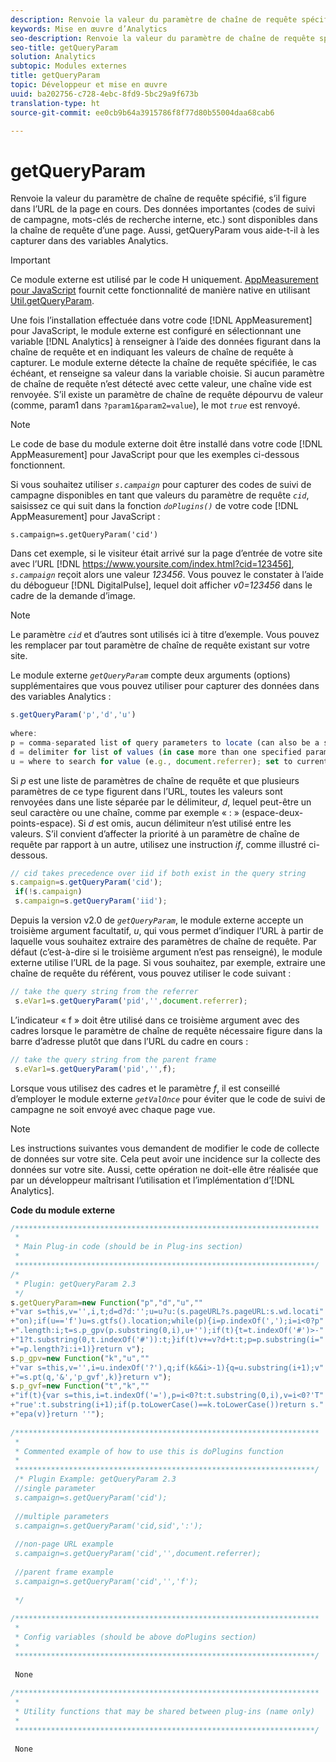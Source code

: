 ```yaml
---
description: Renvoie la valeur du paramètre de chaîne de requête spécifié, s’il figure dans l’URL de la page en cours. Des données importantes (codes de suivi de campagne, mots-clés de recherche interne, etc.) sont disponibles dans la chaîne de requête d’une page. Aussi, getQueryParam vous aide-t-il à les capturer dans des variables Analytics.
keywords: Mise en œuvre d’Analytics
seo-description: Renvoie la valeur du paramètre de chaîne de requête spécifié, s’il figure dans l’URL de la page en cours. Des données importantes (codes de suivi de campagne, mots-clés de recherche interne, etc.) sont disponibles dans la chaîne de requête d’une page. Aussi, getQueryParam vous aide-t-il à les capturer dans des variables Analytics.
seo-title: getQueryParam
solution: Analytics
subtopic: Modules externes
title: getQueryParam
topic: Développeur et mise en œuvre
uuid: ba202756-c728-4ebc-8fd9-5bc29a9f673b
translation-type: ht
source-git-commit: ee0cb9b64a3915786f8f77d80b55004daa68cab6

---
```



# getQueryParam

Renvoie la valeur du paramètre de chaîne de requête spécifié, s’il figure dans l’URL de la page en cours. Des données importantes (codes de suivi de campagne, mots-clés de recherche interne, etc.) sont disponibles dans la chaîne de requête d’une page. Aussi, getQueryParam vous aide-t-il à les capturer dans des variables Analytics.

>[!IMPORTANT]
>
>Ce module externe est utilisé par le code H uniquement. [AppMeasurement pour JavaScript](../../../implement/js-implementation/c-appmeasurement-js/appmeasure-mjs.md#concept_F3957D7093A94216BD79F35CFC1557E8) fournit cette fonctionnalité de manière native en utilisant [Util.getQueryParam](../../../implement/js-implementation/util-getqueryparam.md#concept_763AD2621BB44A3990204BE72D3C9FA5).

Une fois l’installation effectuée dans votre code [!DNL AppMeasurement] pour JavaScript, le module externe est configuré en sélectionnant une variable [!DNL Analytics] à renseigner à l’aide des données figurant dans la chaîne de requête et en indiquant les valeurs de chaîne de requête à capturer. Le module externe détecte la chaîne de requête spécifiée, le cas échéant, et renseigne sa valeur dans la variable choisie. Si aucun paramètre de chaîne de requête n’est détecté avec cette valeur, une chaîne vide est renvoyée. S’il existe un paramètre de chaîne de requête dépourvu de valeur (comme, param1 dans `?param1&param2=value`), le mot *`true`* est renvoyé.

>[!NOTE]
>
>Le code de base du module externe doit être installé dans votre code [!DNL AppMeasurement] pour JavaScript pour que les exemples ci-dessous fonctionnent.

Si vous souhaitez utiliser *`s.campaign`* pour capturer des codes de suivi de campagne disponibles en tant que valeurs du paramètre de requête *`cid`*, saisissez ce qui suit dans la fonction *`doPlugins()`* de votre code [!DNL AppMeasurement] pour JavaScript :

`s.campaign=s.getQueryParam('cid')`

Dans cet exemple, si le visiteur était arrivé sur la page d’entrée de votre site avec l’URL [!DNL https://www.yoursite.com/index.html?cid=123456], *`s.campaign`* reçoit alors une valeur *123456*. Vous pouvez le constater à l’aide du débogueur [!DNL DigitalPulse], lequel doit afficher *v0=123456* dans le cadre de la demande d’image.

>[!NOTE]
>
>Le paramètre *`cid`* et d’autres sont utilisés ici à titre d’exemple. Vous pouvez les remplacer par tout paramètre de chaîne de requête existant sur votre site.

Le module externe *`getQueryParam`* compte deux arguments (options) supplémentaires que vous pouvez utiliser pour capturer des données dans des variables Analytics :

```js
s.getQueryParam('p','d','u') 
 
where: 
p = comma-separated list of query parameters to locate (can also be a single value with no comma) 
d = delimiter for list of values (in case more than one specified parameter is found) 
u = where to search for value (e.g., document.referrer); set to current page URL by default
```

Si *p* est une liste de paramètres de chaîne de requête et que plusieurs paramètres de ce type figurent dans l’URL, toutes les valeurs sont renvoyées dans une liste séparée par le délimiteur, *d*, lequel peut-être un seul caractère ou une chaîne, comme par exemple « : » (espace-deux-points-espace). Si *d* est omis, aucun délimiteur n’est utilisé entre les valeurs. S’il convient d’affecter la priorité à un paramètre de chaîne de requête par rapport à un autre, utilisez une instruction *if*, comme illustré ci-dessous.

```js
// cid takes precedence over iid if both exist in the query string 
s.campaign=s.getQueryParam('cid'); 
 if(!s.campaign) 
 s.campaign=s.getQueryParam('iid'); 
```

Depuis la version v2.0 de *`getQueryParam`*, le module externe accepte un troisième argument facultatif, *u*, qui vous permet d’indiquer l’URL à partir de laquelle vous souhaitez extraire des paramètres de chaîne de requête. Par défaut (c’est-à-dire si le troisième argument n’est pas renseigné), le module externe utilise l’URL de la page. Si vous souhaitez, par exemple, extraire une chaîne de requête du référent, vous pouvez utiliser le code suivant :

```js
// take the query string from the referrer 
 s.eVar1=s.getQueryParam('pid','',document.referrer); 
```

L’indicateur « f » doit être utilisé dans ce troisième argument avec des cadres lorsque le paramètre de chaîne de requête nécessaire figure dans la barre d’adresse plutôt que dans l’URL du cadre en cours :

```js
// take the query string from the parent frame 
 s.eVar1=s.getQueryParam('pid','',f); 
```

Lorsque vous utilisez des cadres et le paramètre *f*, il est conseillé d’employer le module externe *`getValOnce`* pour éviter que le code de suivi de campagne ne soit envoyé avec chaque page vue.

>[!NOTE]
>
>Les instructions suivantes vous demandent de modifier le code de collecte de données sur votre site. Cela peut avoir une incidence sur la collecte des données sur votre site. Aussi, cette opération ne doit-elle être réalisée que par un développeur maîtrisant l’utilisation et l’implémentation d’[!DNL Analytics].

**Code du module externe**

```js
/******************************************************************** 
 * 
 * Main Plug-in code (should be in Plug-ins section) 
 * 
 *******************************************************************/ 
/* 
 * Plugin: getQueryParam 2.3 
 */ 
s.getQueryParam=new Function("p","d","u","" 
+"var s=this,v='',i,t;d=d?d:'';u=u?u:(s.pageURL?s.pageURL:s.wd.locati" 
+"on);if(u=='f')u=s.gtfs().location;while(p){i=p.indexOf(',');i=i<0?p" 
+".length:i;t=s.p_gpv(p.substring(0,i),u+'');if(t){t=t.indexOf('#')>-" 
+"1?t.substring(0,t.indexOf('#')):t;}if(t)v+=v?d+t:t;p=p.substring(i=" 
+"=p.length?i:i+1)}return v"); 
s.p_gpv=new Function("k","u","" 
+"var s=this,v='',i=u.indexOf('?'),q;if(k&&i>-1){q=u.substring(i+1);v" 
+"=s.pt(q,'&','p_gvf',k)}return v"); 
s.p_gvf=new Function("t","k","" 
+"if(t){var s=this,i=t.indexOf('='),p=i<0?t:t.substring(0,i),v=i<0?'T" 
+"rue':t.substring(i+1);if(p.toLowerCase()==k.toLowerCase())return s." 
+"epa(v)}return ''"); 
 
/******************************************************************** 
 * 
 * Commented example of how to use this is doPlugins function 
 * 
 *******************************************************************/ 
 /* Plugin Example: getQueryParam 2.3 
 //single parameter 
 s.campaign=s.getQueryParam('cid'); 
 
 //multiple parameters 
 s.campaign=s.getQueryParam('cid,sid',':'); 
 
 //non-page URL example 
 s.campaign=s.getQueryParam('cid','',document.referrer); 
 
 //parent frame example 
 s.campaign=s.getQueryParam('cid','','f'); 
 
 */ 
 
/******************************************************************** 
 * 
 * Config variables (should be above doPlugins section) 
 * 
 *******************************************************************/ 
 
 None 
 
/******************************************************************** 
 * 
 * Utility functions that may be shared between plug-ins (name only) 
 * 
 *******************************************************************/ 
  
 None
```

